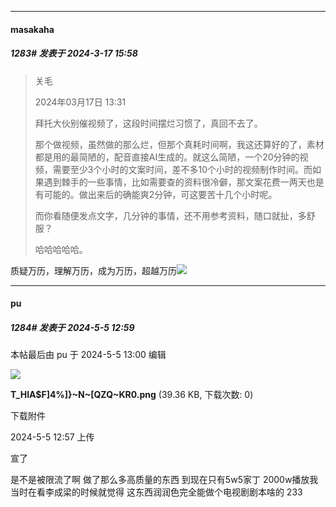 ﻿
*****

####  masakaha  
##### 1283#       发表于 2024-3-17 15:58

<blockquote>关毛

2024年03月17日 13:31

拜托大伙别催视频了，这段时间摆烂习惯了，真回不去了。

那个做视频，虽然做的那么烂，但那个真耗时间啊，我这还算好的了，素材都是用的最简陋的，配音直接AI生成的。就这么简陋，一个20分钟的视频，需要至少3个小时的文案时间，差不多10个小时的视频制作时间。而如果遇到棘手的一些事情，比如需要查的资料很冷僻，那文案花费一两天也是有可能的。做出来后的确能爽2分钟，可这要苦十几个小时呢。

而你看随便发点文字，几分钟的事情，还不用参考资料，随口就扯，多舒服？

哈哈哈哈哈。</blockquote>

质疑万历，理解万历，成为万历，超越万历<img src="https://static.saraba1st.com/image/smiley/face2017/125.png" referrerpolicy="no-referrer">

*****

####  pu  
##### 1284#       发表于 2024-5-5 12:59

 本帖最后由 pu 于 2024-5-5 13:00 编辑 

<img src="https://img.saraba1st.com/forum/202405/05/125743sh9nyn4hynl9y9qr.png" referrerpolicy="no-referrer">

<strong>T_HIA$F]4%]}~N~[QZQ~KR0.png</strong> (39.36 KB, 下载次数: 0)

下载附件

2024-5-5 12:57 上传

 宣了 

是不是被限流了啊 做了那么多高质量的东西 到现在只有5w5家丁 2000w播放我当时在看李成梁的时候就觉得 这东西润润色完全能做个电视剧剧本啥的 233

